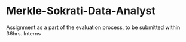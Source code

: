 # Merkle-Sokrati-Data-Analyst
Assignment as a part of the evaluation process, to be submitted within 36hrs. Interns 
